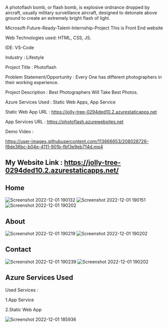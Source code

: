 A photoflash bomb, or flash bomb, is explosive ordnance dropped by aircraft, usually military surveillance aircraft, designed to detonate above ground to create an extremely bright flash of light. 

Microsoft-Future-Ready-Talent-Internship-Project This is Front End website

Web Technologies used: HTML, CSS, JS.

IDE: VS-Code

Industry : Lifestyle

Project Title : Photoflash

Problem Statement/Opportunity : Every One has different photographers in their working experience.

Project Description : Best Photographers Will Take Best Photos.

Azure Services Used : Static Web Apps, App Service

Static Web App URL : https://jolly-tree-0294ded10.2.azurestaticapps.net 

App Services URL : https://photoflash.azurewebsites.net

Demo Video : 

https://user-images.githubusercontent.com/113666653/208028726-f8de36bc-b04e-4111-901b-fbf3e9eb714d.mp4

## My Website Link : https://jolly-tree-0294ded10.2.azurestaticapps.net/

## Home
![Screenshot 2022-12-01 190132](https://user-images.githubusercontent.com/113666653/205065848-a10ef4ee-c93a-4942-8b7a-b8b548f4f3ae.jpg)
![Screenshot 2022-12-01 190151](https://user-images.githubusercontent.com/113666653/205065860-e955811b-5bdb-44bb-8bf6-3b91ea51a116.jpg)
![Screenshot 2022-12-01 190202](https://user-images.githubusercontent.com/113666653/205065868-483f5067-71f6-47ae-b3eb-f18502c9d570.jpg)

## About
![Screenshot 2022-12-01 190219](https://user-images.githubusercontent.com/113666653/205065892-3504884d-1651-464b-8605-21bc232cb4aa.jpg)
![Screenshot 2022-12-01 190202](https://user-images.githubusercontent.com/113666653/205065901-2b694fdd-0b65-4036-9c6e-a053580329a9.jpg)

## Contact
![Screenshot 2022-12-01 190239](https://user-images.githubusercontent.com/113666653/205065927-ffec9b7c-b677-405e-9428-30c16dfa2257.jpg)
![Screenshot 2022-12-01 190202](https://user-images.githubusercontent.com/113666653/205065942-290781d1-a5ad-4320-a626-427d92d96836.jpg)

## Azure Services Used
Used Services :

1.App Service

2.Static Web App

![Screenshot 2022-12-01 185936](https://user-images.githubusercontent.com/113666653/205065308-75413e26-a19f-4e58-8ffc-70ef5dd54ed0.jpg)
